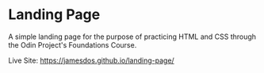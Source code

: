 # Landing Page

A simple landing page for the purpose of practicing HTML and CSS through the Odin Project's Foundations Course.

Live Site: https://jamesdos.github.io/landing-page/
